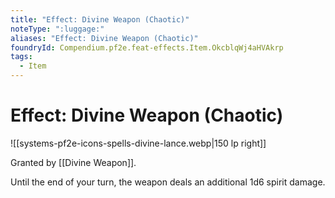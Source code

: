 ```yaml
---
title: "Effect: Divine Weapon (Chaotic)"
noteType: ":luggage:"
aliases: "Effect: Divine Weapon (Chaotic)"
foundryId: Compendium.pf2e.feat-effects.Item.OkcblqWj4aHVAkrp
tags:
  - Item
---
```


# Effect: Divine Weapon (Chaotic)
![[systems-pf2e-icons-spells-divine-lance.webp|150 lp right]]

Granted by [[Divine Weapon]].

Until the end of your turn, the weapon deals an additional 1d6 spirit damage.
